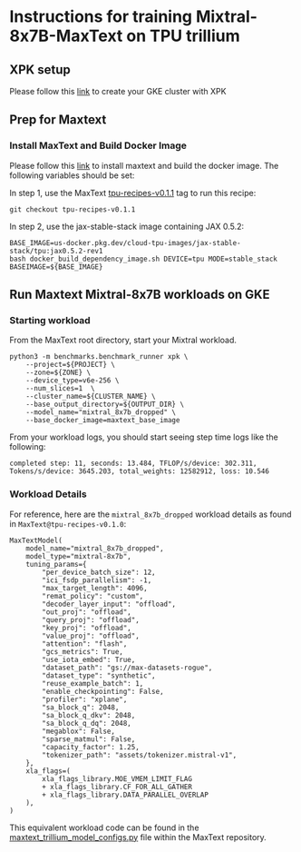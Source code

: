 # Instructions for training Mixtral-8x7B-MaxText on TPU trillium

## XPK setup
Please follow this [link](https://github.com/AI-Hypercomputer/tpu-recipes/blob/main/training/trillium/XPK_README.md) to create your GKE cluster with XPK

## Prep for Maxtext 

### Install MaxText and Build Docker Image
Please follow this [link](https://github.com/AI-Hypercomputer/tpu-recipes/blob/main/training/trillium/MAXTEXT_README.md) to install maxtext and build the docker image. The following variables should be set:

In step 1, use the MaxText [tpu-recipes-v0.1.1](https://github.com/AI-Hypercomputer/maxtext/releases/tag/tpu-recipes-v0.1.1) tag to run this recipe:
```
git checkout tpu-recipes-v0.1.1
```

In step 2, use the jax-stable-stack image containing JAX 0.5.2:
```
BASE_IMAGE=us-docker.pkg.dev/cloud-tpu-images/jax-stable-stack/tpu:jax0.5.2-rev1
bash docker_build_dependency_image.sh DEVICE=tpu MODE=stable_stack BASEIMAGE=${BASE_IMAGE}
```

## Run Maxtext Mixtral-8x7B workloads on GKE

### Starting workload

From the MaxText root directory, start your Mixtral workload.

```
python3 -m benchmarks.benchmark_runner xpk \
    --project=${PROJECT} \
    --zone=${ZONE} \
    --device_type=v6e-256 \
    --num_slices=1  \
    --cluster_name=${CLUSTER_NAME} \
    --base_output_directory=${OUTPUT_DIR} \
    --model_name="mixtral_8x7b_dropped" \
    --base_docker_image=maxtext_base_image
```

From your workload logs, you should start seeing step time logs like the following:
```
completed step: 11, seconds: 13.484, TFLOP/s/device: 302.311, Tokens/s/device: 3645.203, total_weights: 12582912, loss: 10.546
```

### Workload Details

For reference, here are the `mixtral_8x7b_dropped` workload details as found in `MaxText@tpu-recipes-v0.1.0`:

```
MaxTextModel(
    model_name="mixtral_8x7b_dropped",
    model_type="mixtral-8x7b",
    tuning_params={
        "per_device_batch_size": 12,
        "ici_fsdp_parallelism": -1,
        "max_target_length": 4096,
        "remat_policy": "custom",
        "decoder_layer_input": "offload",
        "out_proj": "offload",
        "query_proj": "offload",
        "key_proj": "offload",
        "value_proj": "offload",
        "attention": "flash",
        "gcs_metrics": True,
        "use_iota_embed": True,
        "dataset_path": "gs://max-datasets-rogue",
        "dataset_type": "synthetic",
        "reuse_example_batch": 1,
        "enable_checkpointing": False,
        "profiler": "xplane",
        "sa_block_q": 2048,
        "sa_block_q_dkv": 2048,
        "sa_block_q_dq": 2048,
        "megablox": False,
        "sparse_matmul": False,
        "capacity_factor": 1.25,
        "tokenizer_path": "assets/tokenizer.mistral-v1",
    },
    xla_flags=(
        xla_flags_library.MOE_VMEM_LIMIT_FLAG
        + xla_flags_library.CF_FOR_ALL_GATHER
        + xla_flags_library.DATA_PARALLEL_OVERLAP
    ),
)
```

This equivalent workload code can be found in the [maxtext_trillium_model_configs.py](https://github.com/AI-Hypercomputer/maxtext/blob/tpu-recipes-v0.1.0/benchmarks/maxtext_trillium_model_configs.py#L1296) file within the MaxText repository.
